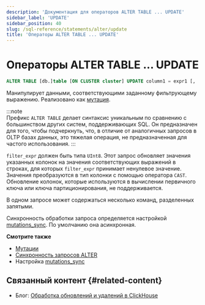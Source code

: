 ```yaml
---
description: 'Документация для операторов ALTER TABLE ... UPDATE'
sidebar_label: 'UPDATE'
sidebar_position: 40
slug: /sql-reference/statements/alter/update
title: 'Операторы ALTER TABLE ... UPDATE'
---
```



# Операторы ALTER TABLE ... UPDATE

```sql
ALTER TABLE [db.]table [ON CLUSTER cluster] UPDATE column1 = expr1 [, ...] [IN PARTITION partition_id] WHERE filter_expr
```

Манипулирует данными, соответствующими заданному фильтрующему выражению. Реализовано как [мутация](/sql-reference/statements/alter/index.md#mutations).

:::note    
Префикс `ALTER TABLE` делает синтаксис уникальным по сравнению с большинством других систем, поддерживающих SQL. Он предназначен для того, чтобы подчеркнуть, что, в отличие от аналогичных запросов в OLTP базах данных, это тяжелая операция, не предназначенная для частого использования.
:::

`filter_expr` должен быть типа `UInt8`. Этот запрос обновляет значения указанных колонок на значения соответствующих выражений в строках, для которых `filter_expr` принимает ненулевое значение. Значения преобразуются в тип колонки с помощью оператора `CAST`. Обновление колонок, которые используются в вычислении первичного ключа или ключа партиционирования, не поддерживается.

В одном запросе может содержаться несколько команд, разделенных запятыми.

Синхронность обработки запроса определяется настройкой [mutations_sync](/operations/settings/settings.md/#mutations_sync). По умолчанию она асинхронная.

**Смотрите также**

- [Мутации](/sql-reference/statements/alter/index.md#mutations)
- [Синхронность запросов ALTER](/sql-reference/statements/alter/index.md#synchronicity-of-alter-queries)
- Настройка [mutations_sync](/operations/settings/settings.md/#mutations_sync)


## Связанный контент {#related-content}

- Блог: [Обработка обновлений и удалений в ClickHouse](https://clickhouse.com/blog/handling-updates-and-deletes-in-clickhouse)
